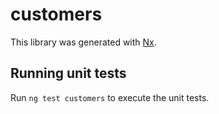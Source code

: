 # customers

This library was generated with [Nx](https://nx.dev).

## Running unit tests

Run `ng test customers` to execute the unit tests.
